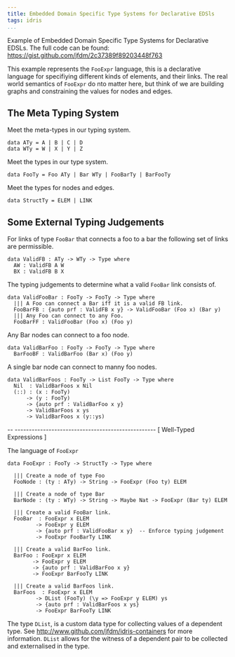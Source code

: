 ```yaml
---
title: Embedded Domain Specific Type Systems for Declarative EDSls
tags: idris
...
```


Example of Embedded Domain Specific Type Systems for Declarative EDSLs. The full code can be found: https://gist.github.com/jfdm/2c37389f89203448f763

This example represents the `FooExpr` language, this is a
declarative language for specifiying different kinds of elements,
and their links.  The real world semantics of `FooExpr` do nto
matter here, but think of we are building graphs and constraining
the values for nodes and edges.


## The Meta Typing System

Meet the meta-types in our typing system.

```
data ATy = A | B | C | D
data WTy = W | X | Y | Z
```

Meet the types in our type system.

```
data FooTy = Foo ATy | Bar WTy | FooBarTy | BarFooTy
```

Meet the types for nodes and edges.

```
data StructTy = ELEM | LINK
```

## Some External Typing Judgements

For links of type `FooBar` that connects a foo to a bar the
following set of links are permissible.

    data ValidFB : ATy -> WTy -> Type where
      AW : ValidFB A W
      BX : ValidFB B X

The typing judgements to determine what a valid `FooBar` link
consists of.

    data ValidFooBar : FooTy -> FooTy -> Type where
      ||| A Foo can connect a Bar iff it is a valid FB link.
      FooBarFB : {auto prf : ValidFB x y} -> ValidFooBar (Foo x) (Bar y)
      ||| Any Foo can connect to any Foo.
      FooBarFF : ValidFooBar (Foo x) (Foo y)

Any Bar nodes can connect to a foo node.

    data ValidBarFoo : FooTy -> FooTy -> Type where
      BarFooBF : ValidBarFoo (Bar x) (Foo y)

A single bar node can connect to manny foo nodes.

    data ValidBarFoos : FooTy -> List FooTy -> Type where
      Nil  : ValidBarFoos x Nil
      (::) : (x : FooTy)
          -> (y : FooTy)
          -> {auto prf : ValidBarFoo x y}
          -> ValidBarFoos x ys
          -> ValidBarFoos x (y::ys)

-- -------------------------------------------------- [ Well-Typed Expressions ]

The language of `FooExpr`

    data FooExpr : FooTy -> StructTy -> Type where

      ||| Create a node of type Foo
      FooNode : (ty : ATy) -> String -> FooExpr (Foo ty) ELEM

      ||| Create a node of type Bar
      BarNode : (ty : WTy) -> String -> Maybe Nat -> FooExpr (Bar ty) ELEM

      ||| Create a valid FooBar link.
      FooBar  : FooExpr x ELEM
             -> FooExpr y ELEM
             -> {auto prf : ValidFooBar x y}  -- Enforce typing judgement
             -> FooExpr FooBarTy LINK

      ||| Create a valid BarFoo link.
      BarFoo : FooExpr x ELEM
            -> FooExpr y ELEM
            -> {auto prf : ValidBarFoo x y}
            -> FooExpr BarFooTy LINK

      ||| Create a valid BarFoos link.
      BarFoos  : FooExpr x ELEM
             -> DList (FooTy) (\y => FooExpr y ELEM) ys
             -> {auto prf : ValidBarFoos x ys}
             -> FooExpr BarFooTy LINK



The type `DList`, is a custom data type for collecting values of a dependent
type. See http://www.github.com/jfdm/idris-containers for more
information. `DList` allows for the witness of a dependent pair to be
collected and externalised in the type.

